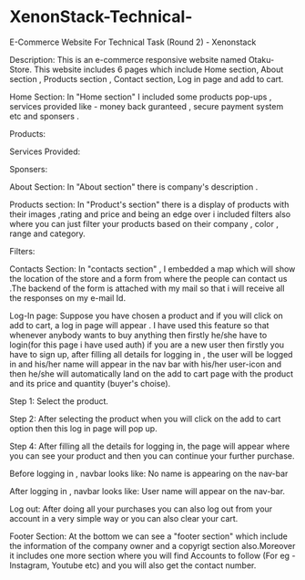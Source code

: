 # XenonStack-Technical-

E-Commerce Website For Technical Task (Round 2) - Xenonstack

Description:
This is an e-commerce responsive website named Otaku-Store. This website includes 6 pages which include Home section, About section , Products section , Contact section, Log in page and add to cart.

Home Section:
In "Home section" I included some products pop-ups , services provided like - money back guranteed , secure payment system etc and sponsers .

Products:

Services Provided:

Sponsers:

About Section:
In "About section" there is company's description .


Products section:
In "Product's section" there is a display of products with their images ,rating and price and being an edge over i included filters also where you can just filter your products based on their company , color , range and category.

  
Filters:
 
Contacts Section:
In "contacts section" , I embedded a map which will show the location of the store and a form from where the people can contact us .The backend of the form is attached with my mail so that i will receive all the responses on my e-mail Id.

 
Log-In page:
Suppose you have chosen a product and if you will click on add to cart, a log in page will appear . I have used this feature so that whenever anybody wants to buy anything then firstly he/she have to login(for this page i have used auth) if you are a new user then firstly you have to sign up, after filling all details for logging in , the user will be logged in and his/her name will appear in the nav bar with his/her user-icon and then he/she will automatically land on the add to cart page with the product and its price and quantity (buyer's choise).

Step 1: Select the product.

Step 2: After selecting the product when you will click on the add to cart option then this log in page will pop up.

Step 4: After filling all the details for logging in, the page will appear where you can see your product and then you can continue your further purchase.

Before logging in , navbar looks like:
No name is appearing on the nav-bar


After logging in , navbar looks like:
User name will appear on the nav-bar.


Log out:
After doing all your purchases you can also log out from your account in a very simple way or you can also clear your cart.


Footer Section:
At the bottom we can see a "footer section" which include the information of the company owner and a copyrigt section also.Moreover it includes one more section where you will find Accounts to follow (For eg - Instagram, Youtube etc) and you will also get the contact number.

